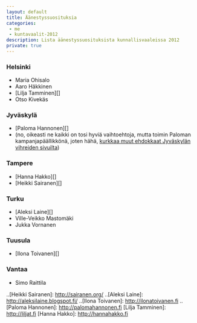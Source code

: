 ```yaml
---
layout: default
title: Äänestyssuosituksia
categories:
 - me
 - kuntavaalit-2012
description: Lista äänestyssuosituksista kunnallisvaaleissa 2012
private: true
---
```



### Helsinki
 - Maria Ohisalo
 - Aaro Häkkinen
 - [Lilja Tamminen][]
 - Otso Kivekäs

### Jyväskylä
 - [Paloma Hannonen][]
 - (no, oikeasti ne kaikki on tosi hyviä vaihtoehtoja, mutta toimin Paloman kampanjapäällikkönä, joten hähä, [kurkkaa muut ehdokkaat Jyväskylän vihreiden sivuilta](http://www.jyvaskylanvihreat.fi/jyvaskylan-vihreiden-listalle-58-ehdokasta/))

### Tampere
 - [Hanna Hakko][]
 - [Heikki Sairanen][]

### Turku
 - [Aleksi Laine][]
 - Ville-Veikko Mastomäki
 - Jukka Vornanen

### Tuusula
 - [Ilona Toivanen][]

### Vantaa
 - Simo Raittila



..[Heikki Sairanen]: http://sairanen.org/
..[Aleksi Laine]: http://aleksilaine.blogspot.fi/
..[Ilona Toivanen]: http://ilonatoivanen.fi
..[Paloma Hannonen]: http://palomahannonen.fi
  [Lilja Tamminen]: http://liljat.fi
  [Hanna Hakko]: http://hannahakko.fi
